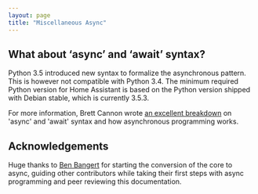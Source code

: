 ```yaml
---
layout: page
title: "Miscellaneous Async"
---
```


## What about ‘async’ and ‘await’ syntax?
Python 3.5 introduced new syntax to formalize the asynchronous pattern. This is however not compatible with Python 3.4. The minimum required Python version for Home Assistant is based on the Python version shipped with Debian stable, which is currently 3.5.3.

For more information, Brett Cannon wrote [an excellent breakdown][brett] on 'async' and 'await' syntax and how asynchronous programming works.

## Acknowledgements

Huge thanks to [Ben Bangert][ben] for starting the conversion of the core to async, guiding other contributors while taking their first steps with async programming and peer reviewing this documentation.

[brett]: http://www.snarky.ca/how-the-heck-does-async-await-work-in-python-3-5
[ben]: https://github.com/bbangert/
